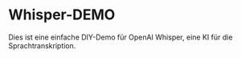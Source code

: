 # Whisper-DEMO
Dies ist eine einfache DIY-Demo für OpenAI Whisper, eine KI für die Sprachtranskription.
